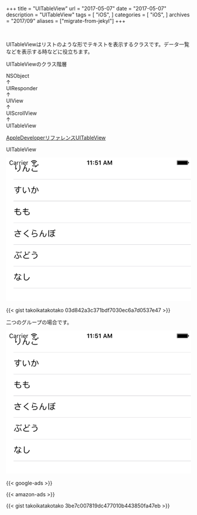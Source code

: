 +++
title = "UITableView"
url = "2017-05-07"
date = "2017-05-07"
description = "UITableView"
tags = [
    "iOS",
]
categories = [
    "iOS",
]
archives = "2017/09"
aliases = ["migrate-from-jekyl"]
+++

<br>

UITableViewはリストのような形でテキストを表示するクラスです。データ一覧などを表示する時などに役立ちます。

UITableViewのクラス階層

NSObject  
↑  
UIResponder  
↑  
UIView  
↑  
UIScrollView  
↑  
UITableView  

[AppleDeveloperリファレンスUITableView](https://developer.apple.com/reference/uikit/uitableview)



UITableView  

![alt](1.png)

{{< gist takoikatakotako 03d842a3c371bdf7030ec6a7d0537e47 >}}



二つのグループの場合です。

![alt](2.png)

<!-- Google Ads -->
{{< google-ads >}}

<!-- Amazon Ads -->
{{< amazon-ads >}}

{{< gist takoikatakotako 3be7c007819dc477010b443850fa47eb >}}
